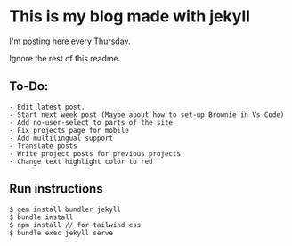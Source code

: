 # This is my blog made with jekyll

I'm posting here every Thursday.

Ignore the rest of this readme.

## To-Do:
    - Edit latest post.
    - Start next week post (Maybe about how to set-up Brownie in Vs Code)
    - Add no-user-select to parts of the site
    - Fix projects page for mobile
    - Add multilingual support
    - Translate posts
    - Write project posts for previous projects
    - Change text highlight color to red

## Run instructions
```
$ gem install bundler jekyll
$ bundle install
$ npm install // for tailwind css
$ bundle exec jekyll serve
```
